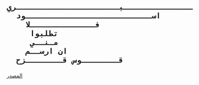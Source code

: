 <h2>
<pre>
حــــــــــــــــــــــبــــــــــــــــــــــري
  اســـــــــــــــــــــــــــود
    فــــــــــــــلا
     تطلبوا
     مـنــي
    ان ارســم
  قــــــــوس قــــــــزح
</pre>
</h2>

<a href="http://wanrusli.net/lagu/blk_ink.jpg">المصدر</a>